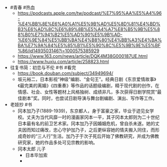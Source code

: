 - #青春 #热血
	- https://podcasts.apple.com/tw/podcast/%E7%95%AA%E5%A4%96-%E4%BB%8E%E6%A0%A1%E5%9B%AD%E5%8D%81%E4%BD%B3%E6%AD%8C%E6%89%8B%E5%A4%A7%E8%B5%9B%E5%88%B0%E7%94%B2%E5%AD%90%E5%9B%AD-%E6%9E%84%E5%BB%BA%E4%B8%80%E4%BB%A3%E4%BA%BA%E7%9A%84%E5%85%B1%E5%90%8C%E5%9B%9E%E5%BF%86/id1493503146?i=1000575385929
	- https://www.163.com/news/article/DQK4M38G000187UE.html
	- https://www.huxiu.com/article/258823.html
- 往复书简：初恋与不伦 #书 #看完
	- https://book.douban.com/subject/34949694/
	- 坂元裕二，日本影视“神级”编剧、“金句王”。经典日剧《东京爱情故事》《最完美的离婚》《四重奏》等作品的话题级编剧，精于现代剧的创作，在情感、社会、女性等题材上风格独树、成绩非凡，多次获得日剧学院赏“最佳剧本”奖。同时，也尝试日剧导演与舞台剧编剧、演出、写作等工作。
- 老妓抄 #书
	- 冈本加乃子(1889-1939)，东京都人，身于富豪之家，毕业于迹见女学校。丈夫为当代风靡一时的漫画家冈本一平，其子冈本太郎则为二十世纪日本最有名的前卫艺术家。冈本加乃子因婚姻危机，曾自杀未遂。她的丈夫因而知过痛改，忠心守护加乃子，之后更纵容她的情夫搬入同住，而形成奇妙的“三人行”生活。加乃子于次子死后开始了佛教研究，并成为佛教研究家，她的作品多处可见宗教的影响。
	- 冈本太郎 儿子
		- 日本毕加索
		-